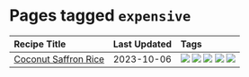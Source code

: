 # Pages tagged `expensive`

|Recipe Title|Last Updated|Tags
|:---|:---|:---|
|[Coconut Saffron Rice](../recipes/coconutsaffronrice.md)|2023-10-06|[![](https://img.shields.io/badge/tag-expensive-3a4f8e)](../tags/expensive.md) [![](https://img.shields.io/badge/tag-rice-91514)](../tags/rice.md) [![](https://img.shields.io/badge/tag-sides-517a72)](../tags/sides.md) [![](https://img.shields.io/badge/tag-stovetop-8f457a)](../tags/stovetop.md) [![](https://img.shields.io/badge/tag-thai-6984a1)](../tags/thai.md)|